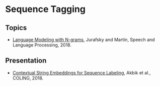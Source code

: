 # Sequence Tagging

## Topics




* [Language Modeling with N-grams](https://web.stanford.edu/~jurafsky/slp3/3.pdf), Jurafsky and Martin, Speech and Language Processing, 2018.


## Presentation


* [Contextual String Embeddings for Sequence Labeling](http://aclweb.org/anthology/C18-1139), Akbik et al., COLING, 2018.
